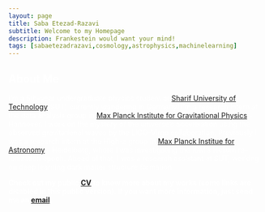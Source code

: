 ```yaml
---
layout: page
title: Saba Etezad-Razavi
subtitle: Welcome to my Homepage
description: Frankestein would want your mind!
tags: [sabaetezadrazavi,cosmology,astrophysics,machinelearning]
---
```

   
<style>H1{color:White;}</style>
<style>H2{color:White;}</style>
<style>H3{color:White;}</style>
<style>p{color:White;}</style>

## About Me

I’m a 5th-year undergraduate physics student at [Sharif University of Technology](https://en.sharif.edu/)(SUT) currently wandering in Germany! I’m a research intern at the data analysis group in [Max Planck Institute for Gravitational Physics](https://www.aei.mpg.de/) - Hannover. I work on the mystery of the universe’s acceleration using the observed gravitational waves by the LIGO-Virgo collaboration. Previously I was a research intern at the High-z group in [Max Planck Institue for Astronomy](https://www.mpia.de/en) - Heidelberg, where I was investigating the IGM’s Helium re-ionization epoch. Ahead of that, I was a research assistant at SUT, working on deep learning dark matter structure formation.

**Check out my public [CV](https://pdf.ac/sT0j5) to know more about my works [](here) (some links are disabled in this public version). If you want more information, just send me an [email](mailto:saba.etezad@physics.sharif.edu).**

